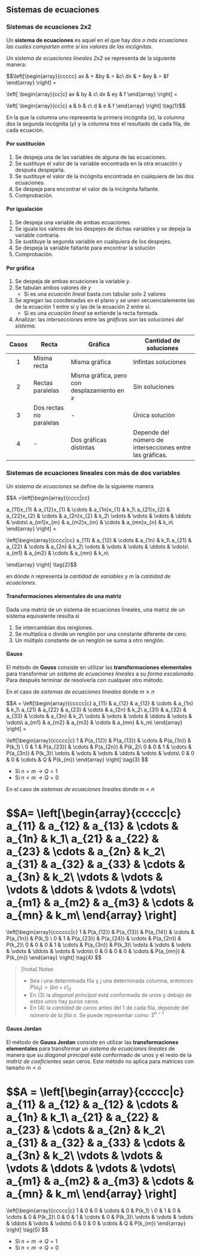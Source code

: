 ## Sistemas de ecuaciones

### Sistemas de ecuaciones 2x2

Un **sistema de ecuaciones** es aquel en el que hay _dos o más ecuaciones las cuales comparten entre sí los valores de las incógnitas_.

Un _sistema de ecuaciones lineales  2x2_ se representa de la siguiente manera:

$$\left[\begin{array}{ccccc}
ax & + &by & = &c\\
dx & + &ey & = &f
\end{array} \right] =  

\left[ \begin{array}{cc|c}
ax & by & c\\
dx & ey & f
\end{array} \right] = 

\left[ \begin{array}{cc|c}
a & b & c\\
d & e & f
\end{array} \right] \tag{1}$$

En la que la columna uno representa la primera incógnita ($x$), la columna dos la segunda incógnita ($y$) y la columna tres el resultado de cada fila, de cada ecuación.

#### Por sustitución

1. Se despeja una de las variables de alguna de las ecuaciones.
2. Se sustituye el valor de la variable encontrada en la otra ecuación y después despejarla.
3. Se sustituye el valor de la incógnita encontrada en cualquiera de las dos ecuaciones.
4. Se despeja para encontrar el valor de la incógnita faltante.
5. Comprobación.

#### Por igualación

1. Se despeja una variable de ambas ecuaciones.
2. Se iguala los valores de los despejes de dichas variables y se depeja la variable contraria.
3. Se sustituye la segunda variable en cualquiera de los despejes.
4. Se despeja la variable faltante para encontrar la solución
5. Comprobación.

#### Por gráfica

1. Se despeja de ambas ecuaciones la variable $y$.
2. Se tabulan ambos valores de $y$
	 - Si es una _ecuación lineal_ basta con tabular solo 2 valores 
3. Se agregan las coordenadas en el plano y se unen secuencialemente las de la ecuación 1 entre sí y las de la ecuación 2 entre sí.
	 - Si es una _ecuación lineal_ se extiende la recta formada.
 4.  Analizar: las _intersecciones_ entre las _gráficas_ son las _soluciones del sistema_.

| Casos | Recta                   | Gráfica                                       | Cantidad de soluciones                                   |
|:-----:| ----------------------- | --------------------------------------------- | -------------------------------------------------------- |
|   1   | Misma recta             | Misma gráfica                                 | Infintas soluciones                                      |
|   2   | Rectas paralelas        | Misma gráfica, pero con desplazamiento en $x$ | Sin soluciones                                           |
|   3   | Dos rectas no paralelas | -                                             | Única solución                                           |
|   4   | -                       | Dos gráficas distintas                        | Depende del número de intersecciones entre las gráficas. |

### Sistemas de ecuaciones lineales con más de dos variables

Un _sistema de ecuaciones_ se define de la siguiente manera

$$A =\left[\begin{array}{cccc|cc}

a_{11}x_{1} & a_{12}x_{1} & \cdots & a_{1n}x_{1}  & k_1\\
a_{21}x_{2} & a_{22}x_{2} & \cdots & a_{2n}x_{2}  & k_2\\
\vdots      & \vdots      & \vdots & \ddots       & \vdots\\ 
a_{m1}x_{m} & a_{m2}x_{m} & \cdots & a_{mn}x_{n} & k_n\\
\end{array} \right] =

\left[\begin{array}{cccc|cc}
a_{11} & a_{12} & \cdots & a_{1n} & k_1\\
a_{21} & a_{22} & \cdots & a_{2n} & k_2\\
\vdots & \vdots & \vdots & \ddots & \vdots\\ 
a_{m1} & a_{m2} & \cdots & a_{mn} & k_n\\

\end{array} \right] \tag{2}$$

en dónde $n$ representa la _cantidad de variables_ y $m$ la _cantidad de ecuaciones_.

#### Transformaciones elementales de una matriz

Dada una matriz de un sistema de ecuaciones lineales, una matriz de un sistema equivalente resulta si

1. Se intercambian dos renglones.
2. Se multiplica o divide un renglón por una constante diferente de cero.
3. Un múltiplo constante de un renglón se suma a otro renglón.

#### Gauss

El método de **Gauss** consiste en utilizar las **transformaciones elementales** para transformar un _sistema de ecuaciones lineales_ a su _forma escalonada_. Para después terminar de resolverla con cualquier otro método.

En el caso de _sistemas de ecuaciones lineales_ donde $m \geq n$ 

$$A =
\left[\begin{array}{ccccc|c}
a_{11} & a_{12} & a_{12} & \cdots & a_{1n} & k_1\\
a_{21} & a_{22} & a_{23} & \cdots & a_{2n} & k_2\\
a_{31} & a_{32} & a_{33} & \cdots & a_{3n} & k_2\\
\vdots & \vdots & \vdots & \ddots & \vdots & \vdots\\ 
a_{m1} & a_{m2} & a_{m3} & \cdots & a_{mn} & k_m\\
\end{array} \right] =

\left[\begin{array}{ccccc|c}
1      & P(a_{12})   & P(a_{13}) &  \cdots & P(a_{1n}) & P(k_1) \\
0      & 1           & P(a_{23}) & \cdots & P(a_{2n}) & P(k_2)\\
0      & 0           & 1         & \cdots & P(a_{3n}) & P(k_3)\\
\vdots & \vdots      & \vdots    & \ddots & \vdots    & \vdots\\ 
0      & 0           & 0         & \cdots & Q         & P(k_{m})
\end{array} \right] \tag{3}
$$

- Si $n = m \to Q = 1$
- Si $n < m \to Q = 0$

En el caso de _sistemas de ecuaciones lineales_ donde $m < n$

$$A=
\left[\begin{array}{ccccc|c}
a_{11} & a_{12} & a_{13} &  \cdots & a_{1n} & k_1\\
a_{21} & a_{22} & a_{23} & \cdots & a_{2n} & k_2\\
a_{31} & a_{32} & a_{33} & \cdots & a_{3n} & k_2\\
\vdots & \vdots & \vdots & \ddots & \vdots & \vdots\\ 
a_{m1} & a_{m2} & a_{m3} & \cdots & a_{mn} & k_m\\
\end{array} \right]
=
\left[\begin{array}{cccccc|c}
1      & P(a_{12})   & P(a_{13}) & P(a_{14}) & \cdots & P(a_{1n}) & P(k_1) \\
0      & 1           & P(a_{23}) & P(a_{24}) & \cdots & P(a_{2n}) & P(k_2)\\
0      & 0           & 0         & 1         & \cdots & P(a_{3n}) & P(k_3)\\
\vdots & \vdots      & \vdots    & \vdots    & \ddots & \vdots    & \vdots\\ 
0      & 0           & 0         & 0         & \cdots & P(a_{mn})         & P(k_{m})
\end{array} \right] \tag{4}
$$

> [!nota] Notas
> 
> - Sea $i$ una determinada fila y $j$ una determinada columna, entonces $P(a_{ij}) = (ba+ c)_{ij}$
> - En $(3)$ la _diagonal principal_ está conformada de unos y debajo de estos unos hay puros ceros
> - En $(4)$ la _cantidad de ceros_ antes del  $1$ de cada fila, depende del _número de la fila $n$_. Se puede representar como: $2^{n-1}$

#### Gauss Jordan

El método de **Gauss Jordan** consiste en utilizar las **transformaciones elementales** para transformar un _sistema de ecuaciones lineales_ de manera que su _diagonal principal_ esté conformado de unos y el resto de la _matriz de coeficientes_ sean ceros. Este método no aplica para matrices con tamaño  $m < n$

$$A =
\left[\begin{array}{ccccc|c}
a_{11} & a_{12} & a_{12} & \cdots & a_{1n} & k_1\\
a_{21} & a_{22} & a_{23} & \cdots & a_{2n} & k_2\\
a_{31} & a_{32} & a_{33} & \cdots & a_{3n} & k_2\\
\vdots & \vdots & \vdots & \ddots & \vdots & \vdots\\ 
a_{m1} & a_{m2} & a_{m3} & \cdots & a_{mn} & k_m\\
\end{array} \right]
=
\left[\begin{array}{ccccc|c}
1      & 0   & 0 &  \cdots & 0 & P(k_1) \\
0      & 1           & 0 & \cdots & 0 & P(k_2)\\
0      & 0           & 1         & \cdots & 0 & P(k_3)\\
\vdots & \vdots      & \vdots    & \ddots & \vdots    & \vdots\\ 
0      & 0           & 0         & \cdots & Q         & P(k_{m})
\end{array} \right] \tag{5}
$$

- Si $n = m \to Q = 1$
- Si $n < m \to Q = 0$
